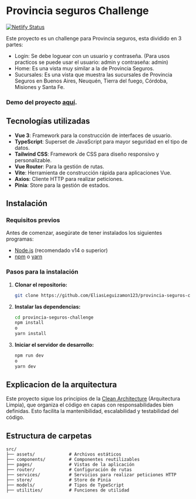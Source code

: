 # Provincia seguros Challenge

[![Netlify Status](https://api.netlify.com/api/v1/badges/b974aa6d-ba08-4cd9-86a4-d6731911a826/deploy-status)](https://app.netlify.com/sites/provincia-seguros-challenge/deploys)

Este proyecto es un challenge para Provincia seguros, esta dividido en 3 partes: 
- Login: Se debe loguear con un usuario y contraseña. (Para usos practicos se puede usar el usuario: admin y contraseña: admin)
- Home: Es una vista muy similar a la de Provincia Seguros.
- Sucursales: Es una vista que muestra las sucursales de Provincia Seguros en Buenos Aires, Neuquén, Tierra del fuego, Córdoba, Misiones y Santa Fe.

### Demo del proyecto [aquí](https://provincia-seguros-challenge.netlify.app/).

## Tecnologías utilizadas

- **Vue 3**: Framework para la construcción de interfaces de usuario.
- **TypeScript**: Superset de JavaScript para mayor seguridad en el tipo de datos.
- **Tailwind CSS**: Framework de CSS para diseño responsivo y personalizable.
- **Vue Router**: Para la gestión de rutas.
- **Vite**: Herramienta de construcción rápida para aplicaciones Vue.
- **Axios**: Cliente HTTP para realizar peticiones.
- **Pinia**: Store para la gestión de estados. 

## Instalación

### Requisitos previos

Antes de comenzar, asegúrate de tener instalados los siguientes programas:

- [Node.js](https://nodejs.org/) (recomendado v14 o superior)
- [npm](https://www.npmjs.com/) o [yarn](https://yarnpkg.com/)

### Pasos para la instalación

1. **Clonar el repositorio:**

   ```bash
   git clone https://github.com/EliasLeguizamon123/provincia-seguros-challenge.git
   ```

2. **Instalar las dependencias:**

    ```bash
    cd provincia-seguros-challenge
    npm install
    o
    yarn install
    ```

3. **Iniciar el servidor de desarrollo:**

    ```bash
    npm run dev
    o
    yarn dev
    ```

## Explicacion de la arquitectura

Este proyecto sigue los principios de la [Clean Architecture](https://blog.cleancoder.com/uncle-bob/2012/08/13/the-clean-architecture.html) (Arquitectura Limpia), que organiza el código en capas con responsabilidades bien definidas. Esto facilita la mantenibilidad, escalabilidad y testabilidad del código.

## Estructura de carpetas

```
src/
├── assets/             # Archivos estáticos
├── components/         # Componentes reutilizables
├── pages/              # Vistas de la aplicación
├── router/             # Configuración de rutas
├── services/           # Servicios para realizar peticiones HTTP
├── store/              # Store de Pinia
├── models/             # Tipos de TypeScript
├── utilities/          # Funciones de utilidad
```

